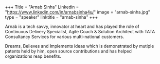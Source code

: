 +++
Title = "Arnab Sinha"
Linkedin = "https://www.linkedin.com/in/arnabsinha4u/"
image = "arnab-sinha.jpg"
type = "speaker"
linktitle = "arnab-sinha"
+++

Arnab is a tech savvy, innovator at heart and has played the role of Continuous Delivery Specialist, Agile Coach & Solution Architect with TATA Consultancy Services for various multi-national customers.

Dreams, Believes and Implements ideas which is demonstrated by mutiple patents held by him, open source contributions and has helped organizations reap benefits.
